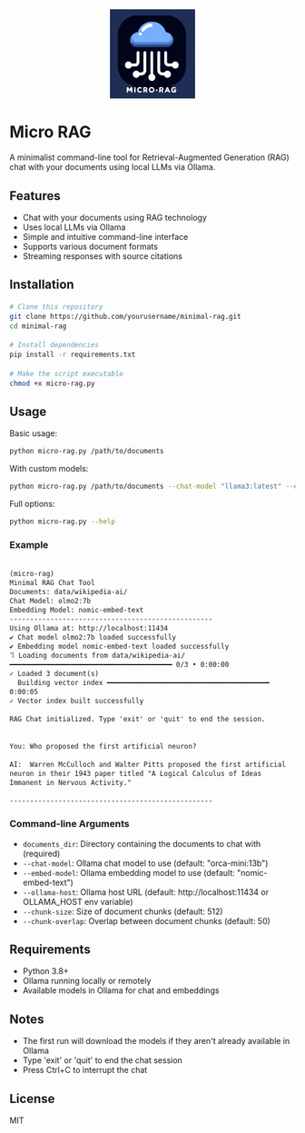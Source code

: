 <div align="center">
  <img src="img/logo.png" alt="Micro RAG Logo" width="150"/>
</div>

# Micro RAG

A minimalist command-line tool for Retrieval-Augmented Generation (RAG) chat with your documents using local LLMs via Ollama.

## Features

- Chat with your documents using RAG technology
- Uses local LLMs via Ollama
- Simple and intuitive command-line interface
- Supports various document formats
- Streaming responses with source citations

## Installation

```bash
# Clone this repository
git clone https://github.com/yourusername/minimal-rag.git
cd minimal-rag

# Install dependencies
pip install -r requirements.txt

# Make the script executable
chmod +x micro-rag.py
```

## Usage

Basic usage:

```bash
python micro-rag.py /path/to/documents
```

With custom models:

```bash
python micro-rag.py /path/to/documents --chat-model "llama3:latest" --embed-model "nomic-embed-text"
```

Full options:

```bash
python micro-rag.py --help
```

### Example

```shell
                                                                                                                                                                       (micro-rag) 
Minimal RAG Chat Tool
Documents: data/wikipedia-ai/
Chat Model: olmo2:7b
Embedding Model: nomic-embed-text
--------------------------------------------------
Using Ollama at: http://localhost:11434
✔ Chat model olmo2:7b loaded successfully
✔ Embedding model nomic-embed-text loaded successfully
⠹ Loading documents from data/wikipedia-ai/ ━━━━━━━━━━━━━━━━━━━━━━━━━━━━━━━━━━━━━━━━ 0/3 • 0:00:00
✓ Loaded 3 document(s)
  Building vector index ━━━━━━━━━━━━━━━━━━━━━━━━━━━━━━━━━━━━━━━━ 0:00:05
✓ Vector index built successfully

RAG Chat initialized. Type 'exit' or 'quit' to end the session.


You: Who proposed the first artificial neuron?

AI:  Warren McCulloch and Walter Pitts proposed the first artificial neuron in their 1943 paper titled "A Logical Calculus of Ideas Immanent in Nervous Activity."

--------------------------------------------------
```

### Command-line Arguments

- `documents_dir`: Directory containing the documents to chat with (required)
- `--chat-model`: Ollama chat model to use (default: "orca-mini:13b")
- `--embed-model`: Ollama embedding model to use (default: "nomic-embed-text")
- `--ollama-host`: Ollama host URL (default: http://localhost:11434 or OLLAMA_HOST env variable)
- `--chunk-size`: Size of document chunks (default: 512)
- `--chunk-overlap`: Overlap between document chunks (default: 50)

## Requirements

- Python 3.8+
- Ollama running locally or remotely
- Available models in Ollama for chat and embeddings

## Notes

- The first run will download the models if they aren't already available in Ollama
- Type 'exit' or 'quit' to end the chat session
- Press Ctrl+C to interrupt the chat

## License

MIT

